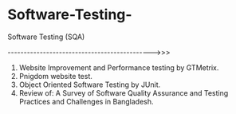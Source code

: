 # Software-Testing-
Software Testing (SQA)

--------------------------------------------->>>
1. Website Improvement and Performance testing by GTMetrix.
2. Pnigdom website test.
3. Object Oriented Software Testing by JUnit.
4. Review of: A Survey of Software Quality Assurance and Testing Practices and Challenges in Bangladesh.
